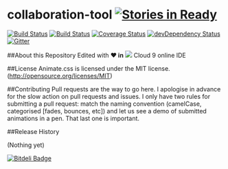 
# collaboration-tool   [![Stories in Ready](https://badge.waffle.io/anbestephen/collaboration-tool.png?label=ready&title=Ready)](https://waffle.io/anbestephen/collaboration-tool)

[![Build Status](https://semaphoreci.com/api/v1/projects/c68deb72-05dc-4709-aad5-6c50fb92029b/543967/badge.svg)](https://semaphoreci.com/anbestephen/collaboration-tool)
[![Build Status](https://travis-ci.org/anbestephen/collaboration-tool.svg)](https://travis-ci.org/anbestephen/collaboration-tool)
[![Coverage Status](https://coveralls.io/repos/anbestephen/collaboration-tool/badge.svg?branch=master&service=github)](https://coveralls.io/github/anbestephen/collaboration-tool?branch=master)
[![devDependency Status](https://david-dm.org/anbestephen/collaboration-tool/dev-status.svg)](https://david-dm.org/anbestephen/collaboration-tool#info=devDependencies)
[![Gitter](https://badges.gitter.im/Join%20Chat.svg)](https://gitter.im/anbestephen/collaboration-tool?utm_source=badge&utm_medium=badge&utm_campaign=pr-badge)


##About this Repository
Edited with **:heart: in**  [<img src="https://d6ff1xmuve0sx.cloudfront.net/nc-3.0.2778-61b1e618/static/plugins/c9.profile/static/images/c9-logo.png">](https://ide.c9.io/anbestephen/collaboration-tool/) Cloud 9 online IDE


##License
Animate.css is licensed under the MIT license. (http://opensource.org/licenses/MIT)

##Contributing
Pull requests are the way to go here. I apologise in advance for the slow action on pull requests and issues. 
I only have two rules for submitting a pull request: match the naming convention (camelCase, categorised [fades, bounces, etc])
and let us see a demo of submitted animations in a pen. That last one is important.

##Release History

(Nothing yet)

[![Bitdeli Badge](https://d2weczhvl823v0.cloudfront.net/anbestephen/collaboration-tool/trend.png)](https://bitdeli.com/free "Bitdeli Badge")

